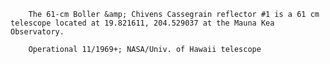 
        The 61-cm Boller &amp; Chivens Cassegrain reflector #1 is a 61 cm telescope located at 19.821611, 204.529037 at the Mauna Kea Observatory.
        
        Operational 11/1969+; NASA/Univ. of Hawaii telescope
        